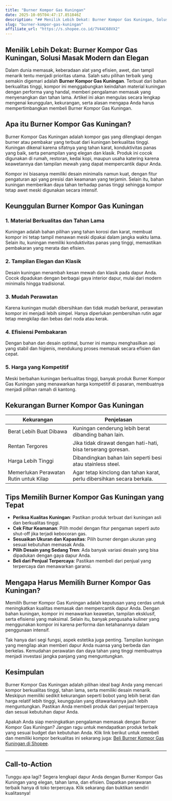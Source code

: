 ```yaml
---
title: "Burner Kompor Gas Kuningan"
date: 2025-10-05T04:47:17.851846Z
description: "## Menilik Lebih Dekat: Burner Kompor Gas Kuningan, Solusi Masak Modern dan Elegan..."
slug: "burner-kompor-gas-kuningan"
affiliate_url: "https://s.shopee.co.id/7V44C68VX2"
---
```

## Menilik Lebih Dekat: Burner Kompor Gas Kuningan, Solusi Masak Modern dan Elegan

Dalam dunia memasak, keberadaan alat yang efisien, awet, dan tampil menarik tentu menjadi prioritas utama. Salah satu pilihan terbaik yang semakin digemari adalah **Burner Kompor Gas Kuningan**. Terbuat dari bahan berkualitas tinggi, kompor ini menggabungkan keindahan material kuningan dengan performa yang handal, memberi pengalaman memasak yang menyenangkan dan tahan lama. Artikel ini akan mengulas secara lengkap mengenai keunggulan, kekurangan, serta alasan mengapa Anda harus mempertimbangkan membeli Burner Kompor Gas Kuningan.

## Apa itu Burner Kompor Gas Kuningan?

Burner Kompor Gas Kuningan adalah kompor gas yang dilengkapi dengan burner atau pembakar yang terbuat dari kuningan berkualitas tinggi. Kuningan dikenal karena sifatnya yang tahan karat, konduktivitas panas yang baik, serta penampilan yang elegan dan klasik. Produk ini cocok digunakan di rumah, restoran, kedai kopi, maupun usaha katering karena keawetannya dan tampilan mewah yang dapat mempercantik dapur Anda.

Kompor ini biasanya memiliki desain minimalis namun kuat, dengan fitur pengaturan api yang presisi dan keamanan yang terjamin. Selain itu, bahan kuningan memberikan daya tahan terhadap panas tinggi sehingga kompor tetap awet meski digunakan secara intensif.

## Keunggulan Burner Kompor Gas Kuningan

### 1. Material Berkualitas dan Tahan Lama

Kuningan adalah bahan pilihan yang tahan korosi dan karat, membuat kompor ini tetap tampil menawan meski dipakai dalam jangka waktu lama. Selain itu, kuningan memiliki konduktivitas panas yang tinggi, memastikan pembakaran yang merata dan efisien.

### 2. Tampilan Elegan dan Klasik

Desain kuningan menambah kesan mewah dan klasik pada dapur Anda. Cocok dipadukan dengan berbagai gaya interior dapur, mulai dari modern minimalis hingga tradisional.

### 3. Mudah Perawatan

Karena kuningan mudah dibersihkan dan tidak mudah berkarat, perawatan kompor ini menjadi lebih simpel. Hanya diperlukan pembersihan rutin agar tetap mengkilap dan bebas dari noda atau kerak.

### 4. Efisiensi Pembakaran

Dengan bahan dan desain optimal, burner ini mampu menghasilkan api yang stabil dan higienis, mendukung proses memasak secara efisien dan cepat.

### 5. Harga yang Kompetitif

Meski berbahan kuningan berkualitas tinggi, banyak produk Burner Kompor Gas Kuningan yang menawarkan harga kompetitif di pasaran, membuatnya menjadi pilihan ramah di kantong.

## Kekurangan Burner Kompor Gas Kuningan

| Kekurangan                          | Penjelasan                                               |
|-------------------------------------|----------------------------------------------------------|
| Berat Lebih Buat Dibawa            | Kuningan cenderung lebih berat dibanding bahan lain.     |
| Rentan Tergores                          | Jika tidak dirawat dengan hati-hati, bisa terserang goresan. |
| Harga Lebih Tinggi                     | Dibandingkan bahan lain seperti besi atau stainless steel.  |
| Memerlukan Perawatan Rutin untuk Kilap | Agar tetap kinclong dan tahan karat, perlu dibersihkan secara berkala. |

## Tips Memilih Burner Kompor Gas Kuningan yang Tepat

- **Periksa Kualitas Kuningan**: Pastikan produk terbuat dari kuningan asli dan berkualitas tinggi.
- **Cek Fitur Keamanan**: Pilih model dengan fitur pengaman seperti auto shut-off jika terjadi kebocoran gas.
- **Sesuaikan Ukuran dan Kapasitas**: Pilih burner dengan ukuran yang sesuai kebutuhan memasak Anda.
- **Pilih Desain yang Sedang Tren**: Ada banyak variasi desain yang bisa dipadukan dengan gaya dapur Anda.
- **Beli dari Penjual Terpercaya**: Pastikan membeli dari penjual yang terpercaya dan menawarkan garansi.

## Mengapa Harus Memilih Burner Kompor Gas Kuningan?

Memilih Burner Kompor Gas Kuningan adalah keputusan yang cerdas untuk meningkatkan kualitas memasak dan mempercantik dapur Anda. Dengan bahan kuningan, kompor ini menawarkan keawetan, tampilan eksklusif, serta efisiensi yang maksimal. Selain itu, banyak pengusaha kuliner yang menggunakan kompor ini karena performa dan ketahanannya dalam penggunaan intensif.

Tak hanya dari segi fungsi, aspek estetika juga penting. Tampilan kuningan yang mengilap akan memberi dapur Anda nuansa yang berbeda dan berkelas. Kemudahan perawatan dan daya tahan yang tinggi membuatnya menjadi investasi jangka panjang yang menguntungkan.

## Kesimpulan

Burner Kompor Gas Kuningan adalah pilihan ideal bagi Anda yang mencari kompor berkualitas tinggi, tahan lama, serta memiliki desain menarik. Meskipun memiliki sedikit kekurangan seperti bobot yang lebih berat dan harga relatif lebih tinggi, keunggulan yang ditawarkannya jauh lebih menguntungkan. Pastikan Anda membeli produk dari penjual terpercaya dan sesuai kebutuhan dapur Anda.

Apakah Anda siap meningkatkan pengalaman memasak dengan Burner Kompor Gas Kuningan? Jangan ragu untuk mendapatkan produk terbaik yang sesuai budget dan kebutuhan Anda. Klik link berikut untuk membeli dan memiliki kompor berkualitas ini sekarang juga: [Beli Burner Kompor Gas Kuningan di Shopee](https://s.shopee.co.id/7V44C68VX2).

---

## Call-to-Action

Tunggu apa lagi? Segera lengkapi dapur Anda dengan Burner Kompor Gas Kuningan yang elegan, tahan lama, dan efisien. Dapatkan penawaran terbaik hanya di toko terpercaya. Klik sekarang dan buktikan sendiri kualitasnya!